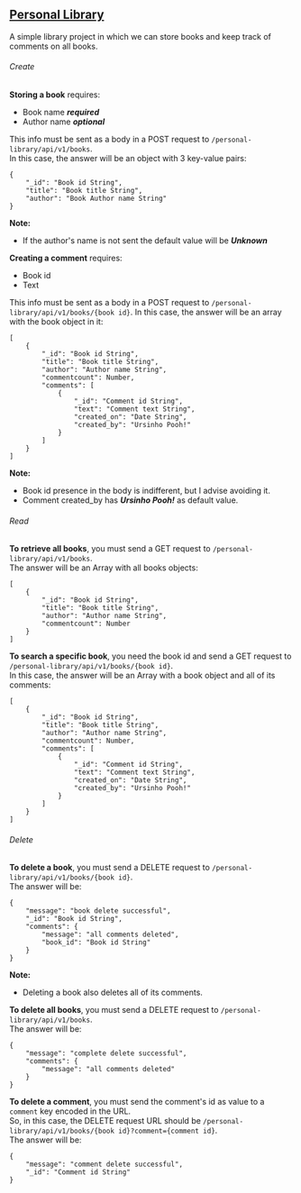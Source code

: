 ## [Personal Library](https://quality-assurance-app.onrender.com/personal-library)
A simple library project in which we can store books and keep track of comments on all books.

###### Create
**Storing a book** requires:
- Book name ***required***
- Author name ***optional***

This info must be sent as a body in a POST request to `/personal-library/api/v1/books`.  
In this case, the answer will be an object with 3 key-value pairs:
```
{
	"_id": "Book id String",
	"title": "Book title String",
	"author": "Book Author name String"
}
```

**Note:**
- If the author's name is not sent the default value will be ***Unknown***

**Creating a comment** requires:
- Book id
- Text

This info must be sent as a body in a POST request to `/personal-library/api/v1/books/{book id}`.
In this case, the answer will be an array with the book object in it:
```
[
	{
		"_id": "Book id String",
		"title": "Book title String",
		"author": "Author name String",
		"commentcount": Number,
		"comments": [
			{
				"_id": "Comment id String",
				"text": "Comment text String",
				"created_on": "Date String",
				"created_by": "Ursinho Pooh!"
			}
		]
	}
]
```

**Note:**
- Book id presence in the body is indifferent, but I advise avoiding it.
- Comment created_by has ***Ursinho Pooh!*** as default value.

###### Read
**To retrieve all books**, you must send a GET request to `/personal-library/api/v1/books`.  
The answer will be an Array with all books objects:
```
[
	{
		"_id": "Book id String",
		"title": "Book title String",
		"author": "Author name String",
		"commentcount": Number
	}
]
```

**To search a specific book**, you need the book id and send a GET request to `/personal-library/api/v1/books/{book id}`.  
In this case, the answer will be an Array with a book object and all of its comments:
```
[
	{
		"_id": "Book id String",
		"title": "Book title String",
		"author": "Author name String",
		"commentcount": Number,
		"comments": [
			{
				"_id": "Comment id String",
				"text": "Comment text String",
				"created_on": "Date String",
				"created_by": "Ursinho Pooh!"
			}
		]
	}
]
```

###### Delete
**To delete a book**, you must send a DELETE request to `/personal-library/api/v1/books/{book id}`.  
The answer will be: 
```
{
	"message": "book delete successful",
	"_id": "Book id String",
	"comments": {
		"message": "all comments deleted",
		"book_id": "Book id String"
	}
}
```
**Note:**
- Deleting a book also deletes all of its comments.


**To delete all books**, you must send a DELETE request to `/personal-library/api/v1/books`.  
The answer will be: 
```
{
	"message": "complete delete successful",
	"comments": {
		"message": "all comments deleted"
	}
}
```

**To delete a comment**, you must send the comment's id as value to a `comment` key encoded in the URL.  
So, in this case, the DELETE request URL should be `/personal-library/api/v1/books/{book id}?comment={comment id}`.  
The answer will be:
```
{
	"message": "comment delete successful",
	"_id": "Comment id String"
}
```
